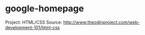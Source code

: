 # google-homepage
Project: HTML/CSS
Source: http://www.theodinproject.com/web-development-101/html-css